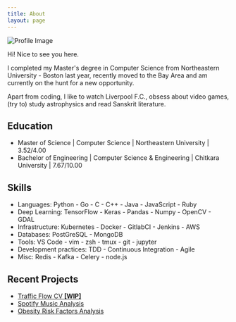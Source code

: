 ```yaml
---
title: About
layout: page
---
```

![Profile Image](https://avatars1.githubusercontent.com/u/13654555)

<p>Hi! Nice to see you here.</p>

<p>I completed my Master's degree in Computer Science from Northeastern University - Boston last year, recently moved to the Bay Area and am currently on the hunt for a new opportunity.</p>

<p>Apart from coding, I like to watch Liverpool F.C., obsess about video games, (try to) study astrophysics
and read Sanskrit literature.</p>

<h2>Education</h2>

<ul class="education-list">
	<li>Master of Science | Computer Science | Northeastern University | 3.52/4.00</li>
	<li>Bachelor of Engineering | Computer Science & Engineering | Chitkara University | 7.67/10.00</li>
</ul>

<h2>Skills</h2>

<ul class="skill-list">
	<li>Languages: Python - Go - C - C++ - Java - JavaScript - Ruby</li>
	<li>Deep Learning: TensorFlow - Keras - Pandas - Numpy - OpenCV - GDAL</li>
	<li>Infrastructure: Kubernetes - Docker - GitlabCI - Jenkins - AWS</li>
	<li>Databases: PostGreSQL - MongoDB</li>
  <li>Tools: VS Code - vim - zsh - tmux - git - jupyter</li>
	<li>Development practices: TDD - Continuous Integration - Agile</li>
  <li>Misc: Redis - Kafka - Celery - node.js</li>
</ul>

<h2>Recent Projects</h2>

<ul>
	<li><a href="https://github.com/alankritjoshi/traffic-flow-cv">Traffic Flow CV <b>[WIP]</b></a></li>
	<li><a href="https://github.com/alankritjoshi/spotify-music-analysis">Spotify Music Analysis</a></li>
	<li><a href="https://github.com/alankritjoshi/obesity-data-analysis">Obesity Risk Factors Analysis</a></li>
</ul>
